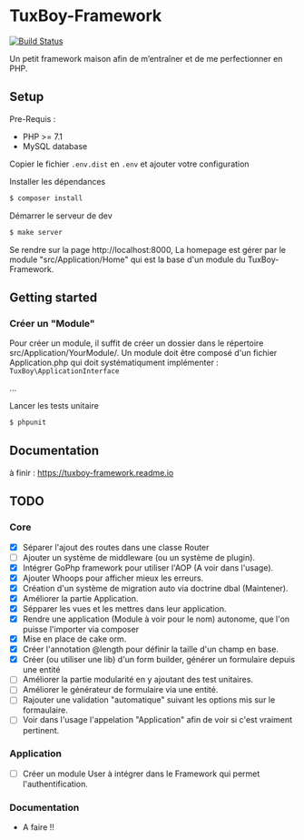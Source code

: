 # TuxBoy-Framework
[![Build Status](https://travis-ci.org/TuxBoy/TuxBoy-Framework.svg?branch=master)](https://travis-ci.org/TuxBoy/TuxBoy-Framework)

Un petit framework maison afin de m’entraîner et de me perfectionner en PHP.

## Setup

Pre-Requis :
- PHP >= 7.1
- MySQL database
 
Copier le fichier `.env.dist` en `.env` et ajouter votre configuration

Installer les dépendances

```bash
$ composer install
```

Démarrer le serveur de dev

```php
$ make server
```

Se rendre sur la page http://localhost:8000, La homepage est gérer par le module "src/Application/Home"
qui est la base d'un module du TuxBoy-Framework.

## Getting started

### Créer un "Module"

Pour créer un module, il suffit de créer un dossier dans le répertoire src/Application/YourModule/.
Un module doit être composé d'un fichier Application.php qui doit systématiqument implémenter : `TuxBoy\ApplicationInterface`

...

Lancer les tests unitaire

```php
$ phpunit
```

## Documentation
à finir : https://tuxboy-framework.readme.io

## TODO

### Core
- [X] Séparer l'ajout des routes dans une classe Router
- [ ] Ajouter un système de middleware (ou un système de plugin).
- [X] Intégrer GoPhp framework pour utiliser l'AOP (A voir dans l'usage).
- [X] Ajouter Whoops pour afficher mieux les erreurs.
- [X] Création d'un système de migration auto via doctrine dbal (Maintener).
- [X] Améliorer la partie Application.
- [X] Sépparer les vues et les mettres dans leur application.
- [X] Rendre une application (Module à voir pour le nom) autonome, que l'on puisse l'importer via composer
- [X] Mise en place de cake orm.
- [X] Créer l'annotation @length pour définir la taille d'un champ en base.
- [X] Créer (ou utiliser une lib) d'un form builder, générer un formulaire depuis une entité
- [ ] Améliorer la partie modularité en y ajoutant des test unitaires.
- [ ] Améliorer le générateur de formulaire via une entité.
- [ ] Rajouter une validation "automatique" suivant les options mis sur le formaulaire.
- [ ] Voir dans l'usage l'appelation "Application" afin de voir si c'est vraiment pertinent.
 
### Application

- [ ] Créer un module User à intégrer dans le Framework qui permet l'authentification.

### Documentation
- A faire !!
